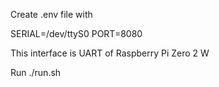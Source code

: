Create .env file with

SERIAL=/dev/ttyS0 
PORT=8080

This interface is UART of Raspberry Pi Zero 2 W

Run
./run.sh
